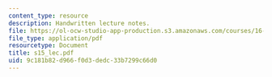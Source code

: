 ```yaml
---
content_type: resource
description: Handwritten lecture notes.
file: https://ol-ocw-studio-app-production.s3.amazonaws.com/courses/16-01-unified-engineering-i-ii-iii-iv-fall-2005-spring-2006/9c181b82d966f0d3dedc33b7299c66d0_s15_lec.pdf
file_type: application/pdf
resourcetype: Document
title: s15_lec.pdf
uid: 9c181b82-d966-f0d3-dedc-33b7299c66d0
---
```

